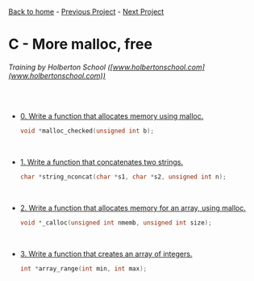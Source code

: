 [Back to home](/README.md) - [Previous Project](/malloc_free/README.md) - [Next Project](/pointers_arrays_strings/README.md)

# C - More malloc, free
###### Training by Holberton School ([www.holbertonschool.com](www.holbertonschool.com))
&nbsp;
- [0. Write a function that allocates memory using malloc.](0-malloc_checked.c)
    &nbsp;

    ```c
    void *malloc_checked(unsigned int b);
    ```
    &nbsp;
- [1. Write a function that concatenates two strings.](1-string_nconcat.c)
    &nbsp;

    ```c
    char *string_nconcat(char *s1, char *s2, unsigned int n);
    ```
    &nbsp;
- [2. Write a function that allocates memory for an array, using malloc.](2-calloc.c)
    &nbsp;

    ```c
    void *_calloc(unsigned int nmemb, unsigned int size);
    ```
    &nbsp;
- [3. Write a function that creates an array of integers.](3-array_range.c)
    &nbsp;
    
    ```c
    int *array_range(int min, int max);
    ```
  
